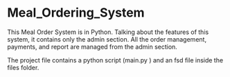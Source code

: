 # Meal_Ordering_System

This Meal Order System is in Python. Talking about the features of this system, it contains only the admin section. All the order management, payments, and report are managed from the admin section.

The project file contains a python script (main.py ) and an fsd file inside the files folder.
